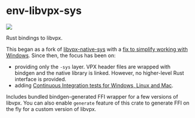 # env-libvpx-sys

![](https://github.com/astraw/env-libvpx-sys/workflows/Build%20and%20Run/badge.svg)

Rust bindings to libvpx.

This began as a fork of
[libvpx-native-sys](https://crates.io/crates/libvpx-native-sys) with a [fix to
simplify working with Windows](https://github.com/kornelski/rust-vpx/pull/1).
Since then, the focus has been on:

 * providing only the `-sys` layer. VPX header files are wrapped with bindgen
   and the native library is linked. However, no higher-level Rust interface
   is provided.
 * adding [Continuous Integration tests for Windows, Linux and
   Mac](https://github.com/astraw/env-libvpx-sys/actions).

Includes bundled bindgen-generated FFI wrapper for a few versions of libvpx. You
can also enable `generate` feature of this crate to generate FFI on the fly for
a custom version of libvpx.
